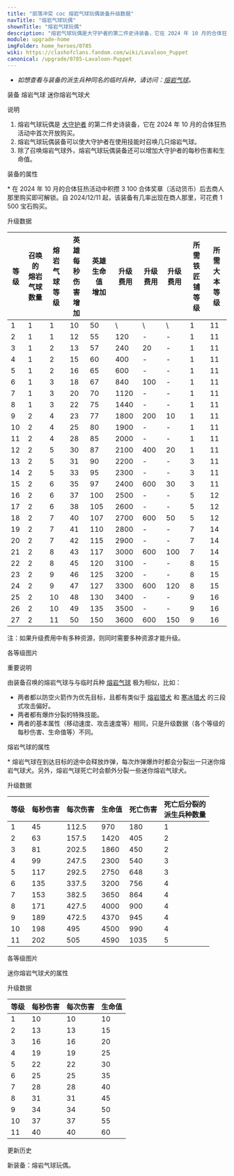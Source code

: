 ```yaml
---
title: "部落冲突 coc 熔岩气球玩偶装备升级数据"
navTitle: "熔岩气球玩偶"
shownTitle: "熔岩气球玩偶"
description: "熔岩气球玩偶是大守护者的第二件史诗装备，它在 2024 年 10 月的合体狂热活动中首次开放购买。熔岩气球玩偶装备可以使大守护者在使用技能时召唤几只熔岩气球。除了召唤熔岩气球外，熔岩气球玩偶装备还可以增加大守护者的每秒伤害和生命值。"
module: upgrade-home
imgFolder: home_heroes/0785
wiki: https://clashofclans.fandom.com/wiki/Lavaloon_Puppet
canonical: /upgrade/0785-Lavaloon-Puppet
---
```


- *如想查看与装备的派生兵种同名的临时兵种，请访问：[熔岩气球](/upgrade/0e0b-Lavaloon)。*

<SwitchTabs contentClass="cp-unit-items" :stickyTabs="true" :pageTabs="true">
    <SwitchTab tabId="cp-unit-item-0" :activeTab="true">装备</SwitchTab>
    <SwitchTab tabId="cp-unit-item-1">熔岩气球</SwitchTab>
    <SwitchTab tabId="cp-unit-item-2">迷你熔岩气球犬</SwitchTab>
</SwitchTabs>

<!-- ↓↓↓ 装备 ↓↓↓ -->
<SwitchTabGroup id="cp-unit-item-0" class="cp-unit-items">
<UnitInfo :folder="$frontmatter.imgFolder" imgSrc="Lavaloon_Puppet_info.png" :imgAlt="$frontmatter.navTitle" />

<SmallTitle>说明</SmallTitle>

1. 熔岩气球玩偶是 [大守护者](/upgrade/0202-Grand-Warden) 的第二件史诗装备，它在 2024 年 10 月的合体狂热活动中首次开放购买。
2. 熔岩气球玩偶装备可以使大守护者在使用技能时召唤几只熔岩气球。
3. 除了召唤熔岩气球外，熔岩气球玩偶装备还可以增加大守护者的每秒伤害和生命值。

<SmallTitle>装备的属性</SmallTitle>

<UnitProperties>
    <UnitProperty pKey="技能类型" pValue="主动技能" />
    <UnitProperty pKey="装备稀有度" pValue="史诗" />
    <UnitProperty pKey="解锁条件" pValue="见说明<sup>*</sup>" />
</UnitProperties>

\* 在 2024 年 10 月的合体狂热活动中积攒 3 100 合体奖章（活动货币）后去商人那里购买即可解锁。自 2024/12/11 起，该装备有几率出现在商人那里，可花费 1 500 宝石购买。

<SmallTitle>升级数据</SmallTitle>

<script setup>
const tableExtraInfo = [
    {
        "column": 5,
        "type": "cost",
        "icon": "Shiny_Ore",
        "noGoldPass": true
    },
    {
        "column": 6,
        "type": "cost",
        "icon": "Glowy_Ore",
        "noGoldPass": true
    },
    {
        "column": 7,
        "type": "cost",
        "icon": "Starry_Ore",
        "noGoldPass": true
    }
];
</script>

<UnitTable :tableExtraInfo="tableExtraInfo">

| 等级 |召唤的<br>熔岩气球数量|熔岩气球<br>等级|英雄每秒<br>伤害增加|英雄生命值<br>增加|升级费用|升级费用|升级费用|所需<br>铁匠铺等级|所需<br>大本等级|
| ---- |         ---        |      ---      |        ---       |        ---      |   ---  |  ---  |  ---  |       ---       |      ---      |
|   1  |          1         |       1       |         10       |         50      |    \   |   \   |   \   |        1        |      11       |
|   2  |          1         |       1       |         12       |         55      |   120  |   -   |   -   |        1        |      11       |
|   3  |          1         |       2       |         13       |         57      |   240  |   20  |   -   |        1        |      11       |
|   4  |          1         |       2       |         15       |         60      |   400  |   -   |   -   |        1        |      11       |
|   5  |          1         |       2       |         16       |         65      |   600  |   -   |   -   |        1        |      11       |
|   6  |          1         |       3       |         18       |         67      |   840  |  100  |   -   |        1        |      11       |
|   7  |          1         |       3       |         20       |         70      |  1120  |   -   |   -   |        1        |      11       |
|   8  |          1         |       3       |         22       |         75      |  1440  |   -   |   -   |        1        |      11       |
|   9  |          2         |       4       |         23       |         77      |  1800  |  200  |   10  |        1        |      11       |
|  10  |          2         |       4       |         25       |         80      |  1900  |   -   |   -   |        1        |      11       |
|  11  |          2         |       4       |         28       |         85      |  2000  |   -   |   -   |        1        |      11       |
|  12  |          2         |       5       |         30       |         87      |  2100  |  400  |   20  |        1        |      11       |
|  13  |          2         |       5       |         31       |         90      |  2200  |   -   |   -   |        3        |      11       |
|  14  |          2         |       5       |         33       |         95      |  2300  |   -   |   -   |        3        |      11       |
|  15  |          2         |       6       |         35       |         97      |  2400  |  600  |   30  |        3        |      11       |
|  16  |          2         |       6       |         37       |        100      |  2500  |   -   |   -   |        5        |      12       |
|  17  |          2         |       6       |         38       |        105      |  2600  |   -   |   -   |        5        |      12       |
|  18  |          2         |       7       |         40       |        107      |  2700  |  600  |   50  |        5        |      12       |
|  19  |          2         |       7       |         41       |        110      |  2800  |   -   |   -   |        7        |      14       |
|  20  |          2         |       7       |         42       |        115      |  2900  |   -   |   -   |        7        |      14       |
|  21  |          2         |       8       |         43       |        117      |  3000  |  600  |  100  |        7        |      14       |
|  22  |          2         |       8       |         45       |        120      |  3100  |   -   |   -   |        8        |      15       |
|  23  |          2         |       9       |         46       |        125      |  3200  |   -   |   -   |        8        |      15       |
|  24  |          2         |       9       |         47       |        127      |  3300  |  600  |  120  |        8        |      15       |
|  25  |          2         |      10       |         48       |        130      |  3400  |   -   |   -   |        9        |      16       |
|  26  |          2         |      10       |         49       |        135      |  3500  |   -   |   -   |        9        |      16       |
|  27  |          2         |      11       |         50       |        150      |  3600  |  600  |  150  |        9        |      16       |
</UnitTable>

注：如果升级费用中有多种资源，则同时需要多种资源才能升级。
</SwitchTabGroup>

<!-- ↓↓↓ 熔岩气球 ↓↓↓ -->
<SwitchTabGroup id="cp-unit-item-1" class="cp-unit-items">
<UnitInfo :folder="$frontmatter.imgFolder" imgSrc="Lavaloon_info.png" imgAlt="熔岩气球" />

<SmallTitle>各等级图片</SmallTitle>

<Panel>
    <UnitImgGroup :folder="$frontmatter.imgFolder">
        <UnitImg imgTitle="所有等级" imgSrc="Lavaloon1.png" />
    </UnitImgGroup>
</Panel>

<SmallTitle>重要说明</SmallTitle>

由装备召唤的熔岩气球与与临时兵种 [熔岩气球](/upgrade/0e0b-Lavaloon) 极为相似，比如：

- 两者都以防空火箭作为优先目标，且都有类似于 [熔岩猎犬](/upgrade/0085-Lava-Hound) 和 [寒冰猎犬](/upgrade/060a-Ice-Hound) 的三段式攻击偏好。
- 两者都有爆炸分裂的特殊技能。
- 两者的基本属性（移动速度、攻击速度等）相同，只是升级数据（各个等级的每秒伤害、生命值等）不同。

<SmallTitle>熔岩气球的属性</SmallTitle>

<UnitProperties>
    <UnitProperty pKey="攻击偏好" pValue="防空火箭" />
    <UnitProperty pKey="伤害类型" pValue="范围伤害" />
    <UnitProperty pKey="伤害半径" pValue="1.8 格" />
    <UnitProperty pKey="攻击的目标" pValue="仅地面目标" />
    <UnitProperty pKey="占据人口" pValue="23" />
    <UnitProperty pKey="移动速度" pValue="2 格/秒" />
    <UnitProperty pKey="攻击速度" pValue="2.5 秒/次" />
    <UnitProperty pKey="攻击距离" pValue="0 格 (建筑头顶)" />
    <UnitProperty pKey="特殊技能" pValue="爆炸分裂<sup>*</sup>" />
</UnitProperties>

\* 熔岩气球在到达目标的途中会释放炸弹，每次炸弹爆炸时都会分裂出一只迷你熔岩气球犬。另外，熔岩气球死亡时会额外分裂一些迷你熔岩气球犬。

<SmallTitle>升级数据</SmallTitle>

<UnitTable>

| 等级  | 每秒伤害 | 每次伤害 | 生命值 | 死亡伤害 | 死亡后分裂的<br>派生兵种数量 |
|  --- |    ---   |   ---   |   ---  |   ---   |            ---             |
|   1  |     45   |  112.5  |   970  |   180   |             1              |
|   2  |     63   |  157.5  |  1420  |   405   |             2              |
|   3  |     81   |  202.5  |  1860  |   450   |             2              |
|   4  |     99   |  247.5  |  2300  |   540   |             3              |
|   5  |    117   |  292.5  |  2750  |   648   |             3              |
|   6  |    135   |  337.5  |  3200  |   756   |             4              |
|   7  |    153   |  382.5  |  3650  |   864   |             4              |
|   8  |    171   |  427.5  |  4000  |   900   |             4              |
|   9  |    189   |  472.5  |  4370  |   945   |             4              |
|  10  |    198   |  495    |  4500  |   990   |             4              |
|  11  |    202   |  505    |  4590  |  1035   |             5              |

</UnitTable>
</SwitchTabGroup>

<!-- ↓↓↓ 迷你熔岩气球犬 ↓↓↓ -->
<SwitchTabGroup id="cp-unit-item-2" class="cp-unit-items">
<UnitInfo :folder="$frontmatter.imgFolder" imgSrc="Lavaloon_Pup_info.png" imgAlt="迷你熔岩气球犬" :isSmallImg="true" />

<SmallTitle>各等级图片</SmallTitle>

<Panel>
    <UnitImgGroup :folder="$frontmatter.imgFolder">
        <UnitImg imgTitle="所有等级" imgSrc="Lavaloon_Pup1.png" />
    </UnitImgGroup>
</Panel>

<SmallTitle>迷你熔岩气球犬的属性</SmallTitle>

<UnitProperties>
    <UnitProperty pKey="攻击偏好" pValue="无" />
    <UnitProperty pKey="伤害类型" pValue="单体伤害" />
    <UnitProperty pKey="攻击的目标" pValue="地面和空中目标" />
    <UnitProperty pKey="移动速度" pValue="4 格/秒" />
    <UnitProperty pKey="攻击速度" pValue="1 秒/次" />
    <UnitProperty pKey="攻击距离" pValue="2 格" />
</UnitProperties>

<SmallTitle>升级数据</SmallTitle>

<UnitTable>

| 等级 | 每秒伤害 | 每次伤害 | 生命值 |
| ---- |  ----   |  ----   |  ----  |
|   1  |    10   |    10   |   10   |
|   2  |    13   |    13   |   15   |
|   3  |    16   |    16   |   20   |
|   4  |    19   |    19   |   25   |
|   5  |    22   |    22   |   30   |
|   6  |    25   |    25   |   35   |
|   7  |    28   |    28   |   40   |
|   8  |    31   |    31   |   45   |
|   9  |    34   |    34   |   50   |
|  10  |    37   |    37   |   55   |
|  11  |    40   |    40   |   60   |
</UnitTable>

</SwitchTabGroup>

<SmallTitle>更新历史</SmallTitle>

<Timeline>  
    <TimelineItem date="2023/10/11">
        <TimelineRow>新装备：熔岩气球玩偶。</TimelineRow>
    </TimelineItem>
    <TimelineItem :historyBottom="true" />
</Timeline>
